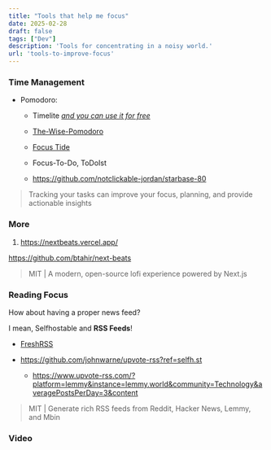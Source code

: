 ```yaml
---
title: "Tools that help me focus"
date: 2025-02-28
draft: false
tags: ["Dev"]
description: 'Tools for concentrating in a noisy world.'
url: 'tools-to-improve-focus'
---
```


### Time Management

* Pomodoro:
    * Timelite [*and you can use it for free*](https://fossengineer.com/selfhosting-timelite-free-tracking-tool-with-docker/)
    * [The-Wise-Pomodoro](https://the-wise-pomodoro.firebaseapp.com/)
    * [Focus Tide](https://focustide.app/)
    * Focus-To-Do, ToDoIst

    * https://github.com/notclickable-jordan/starbase-80
> Tracking your tasks can improve your focus, planning, and provide actionable insights


### More

1. https://nextbeats.vercel.app/

https://github.com/btahir/next-beats

> MIT | A modern, open-source lofi experience powered by Next.js

### Reading Focus

How about having a proper news feed?

I mean, Selfhostable and **RSS Feeds**!

* [FreshRSS](https://fossengineer.com/freshrss-docker-setup/)

* https://github.com/johnwarne/upvote-rss?ref=selfh.st
    * https://www.upvote-rss.com/?platform=lemmy&instance=lemmy.world&community=Technology&averagePostsPerDay=3&content

> MIT | Generate rich RSS feeds from Reddit, Hacker News, Lemmy, and Mbin

### Video

